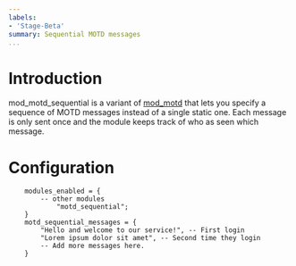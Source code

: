 ```yaml
---
labels:
- 'Stage-Beta'
summary: Sequential MOTD messages
...
```


Introduction
============

mod\_motd\_sequential is a variant of
[mod\_motd](https://prosody.im/doc/modules/mod_motd) that lets you
specify a sequence of MOTD messages instead of a single static one. Each
message is only sent once and the module keeps track of who as seen
which message.

Configuration
=============


        modules_enabled = {
            -- other modules
                "motd_sequential";
        }
        motd_sequential_messages = {
            "Hello and welcome to our service!", -- First login
            "Lorem ipsum dolor sit amet", -- Second time they login
            -- Add more messages here.
        }
